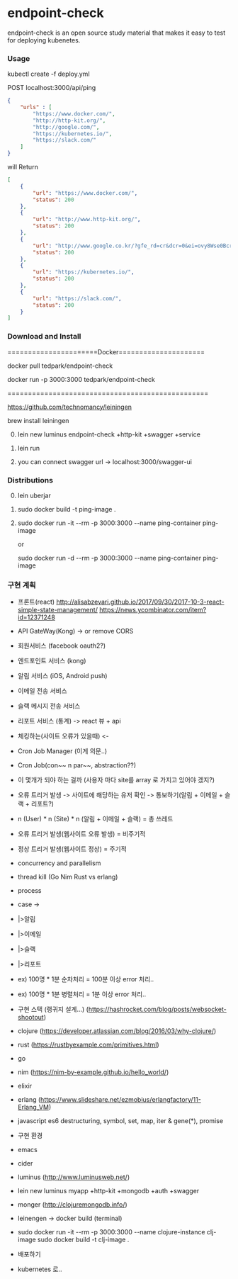 # endpoint-check

endpoint-check is an open source study material that makes it easy to test for deploying kubenetes.


### Usage

kubectl create -f deploy.yml


POST  localhost:3000/api/ping
```json
{
	"urls" : [
        "https://www.docker.com/", 
        "http://http-kit.org/", 
        "http://google.com/",
        "https://kubernetes.io/",
        "https://slack.com/"
    ]
}
```

will Return
```json
[
    {
        "url": "https://www.docker.com/",
        "status": 200
    },
    {
        "url": "http://www.http-kit.org/",
        "status": 200
    },
    {
        "url": "http://www.google.co.kr/?gfe_rd=cr&dcr=0&ei=ovy8Wse0Bcrd8Aev9oioBQ",
        "status": 200
    },
    {
        "url": "https://kubernetes.io/",
        "status": 200
    },
    {
        "url": "https://slack.com/",
        "status": 200
    }
]
```


### Download and Install
======================Docker=====================

docker pull tedpark/endpoint-check

docker run -p 3000:3000 tedpark/endpoint-check

=================================================

https://github.com/technomancy/leiningen

brew install leiningen

0. lein new luminus endpoint-check +http-kit +swagger +service

1. lein run 

2. you can connect swagger url -> localhost:3000/swagger-ui


### Distributions

0. lein uberjar

1. sudo docker build -t ping-image .

2. sudo docker run -it --rm -p 3000:3000 --name ping-container ping-image

   or

   sudo docker run -d --rm -p 3000:3000 --name ping-container ping-image






### 구현 계획

- 프론트(react)
http://alisabzevari.github.io/2017/09/30/2017-10-3-react-simple-state-management/
https://news.ycombinator.com/item?id=12371248
- API GateWay(Kong) -> or remove CORS

- 회원서비스 (facebook oauth2?)

- 엔드포인트 서비스 (kong)

- 알림 서비스 (iOS, Android push)

- 이메일 전송 서비스

- 슬랙 메시지 전송 서비스

- 리포트 서비스 (통계) -> react 뷰 + api

- 체킹하는(사이트 오류가 있을때) <-
- Cron Job Manager (이게 의문..)

- Cron Job(con~~ n par~~, abstraction??)

- 이 몇개가 되야 하는 걸까 (사용자 마다 site를 array 로 가지고 있어야 겠지?)

- 오류 트리거 발생 -> 사이트에 해당하는 유저 확인 -> 통보하기(알림 + 이메일 + 슬랙 + 리포트?)
- n (User) * n (Site) * n (알림 + 이메일 + 슬랙) = 총 쓰레드

- 오류 트리거 발생(웹사이트 오류 발생) = 비주기적

- 정상 트리거 발생(웹사이트 정상) = 주기적

- concurrency and parallelism

- thread kill (Go Nim Rust vs erlang)
- process
- case ->
- |>알림
- |>이메일
- |>슬랙
- |>리포트
- ex) 100명 * 1분 순차처리 = 100분 이상 error 처리..
- ex) 100명 * 1분 병렬처리 = 1분 이상 error 처리..

- 구현 스택 (랭귀지 설계...) (https://hashrocket.com/blog/posts/websocket-shootout)

- clojure (https://developer.atlassian.com/blog/2016/03/why-clojure/)
- rust (https://rustbyexample.com/primitives.html)
- go
- nim (https://nim-by-example.github.io/hello_world/)
- elixir
- erlang (https://www.slideshare.net/ezmobius/erlangfactory/11-Erlang_VM)
- javascript es6 destructuring, symbol, set, map, iter & gene(*), promise

- 구현 환경

- emacs
- cider
- luminus (http://www.luminusweb.net/)

- lein new luminus myapp +http-kit +mongodb +auth +swagger
- monger (http://clojuremongodb.info/)
- leinengen -> docker build (terminal)
- sudo docker run -it --rm -p 3000:3000 --name clojure-instance clj-image
sudo docker build -t clj-image .

- 배포하기
- kubernetes 로..
